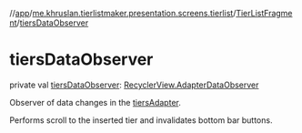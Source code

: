 //[app](../../../index.md)/[me.khruslan.tierlistmaker.presentation.screens.tierlist](../index.md)/[TierListFragment](index.md)/[tiersDataObserver](tiers-data-observer.md)

# tiersDataObserver

private val [tiersDataObserver](tiers-data-observer.md): [RecyclerView.AdapterDataObserver](https://developer.android.com/reference/kotlin/androidx/recyclerview/widget/RecyclerView.AdapterDataObserver.html)

Observer of data changes in the [tiersAdapter](tiers-adapter.md).

Performs scroll to the inserted tier and invalidates bottom bar buttons.
